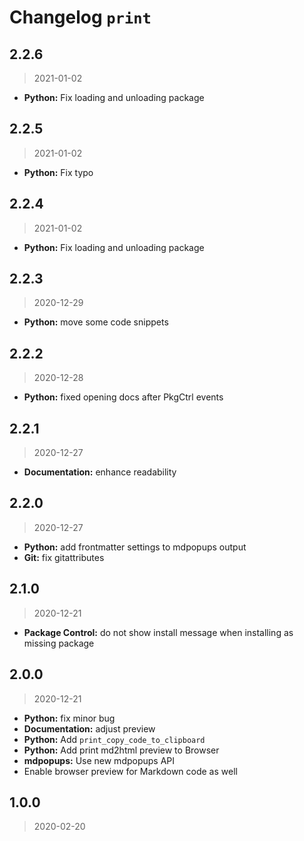 # Changelog `print`

## 2.2.6

> 2021-01-02

* **Python:** Fix loading and unloading package

## 2.2.5

> 2021-01-02

* **Python:** Fix typo

## 2.2.4

> 2021-01-02

* **Python:** Fix loading and unloading package

## 2.2.3

> 2020-12-29

* **Python:** move some code snippets

## 2.2.2

> 2020-12-28

* **Python:** fixed opening docs after PkgCtrl events

## 2.2.1

> 2020-12-27

* **Documentation:** enhance readability

## 2.2.0

> 2020-12-27

* **Python:** add frontmatter settings to mdpopups output
* **Git:** fix gitattributes

## 2.1.0

> 2020-12-21

* **Package Control:** do not show install message when installing as missing package

## 2.0.0

> 2020-12-21

* **Python:** fix minor bug
* **Documentation:** adjust preview
* **Python:** Add `print_copy_code_to_clipboard`
* **Python:** Add print md2html preview to Browser
* **mdpopups:** Use new mdpopups API
* Enable browser preview for Markdown code as well

## 1.0.0

> 2020-02-20
